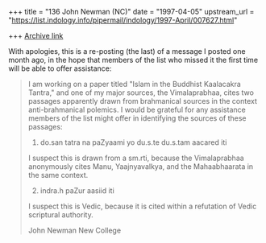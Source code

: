 +++
title = "136 John Newman (NC)"
date = "1997-04-05"
upstream_url = "https://list.indology.info/pipermail/indology/1997-April/007627.html"

+++
[Archive link](https://list.indology.info/pipermail/indology/1997-April/007627.html)



With apologies, this is a re-posting (the last) of a message I posted one
month ago, in the hope that members of the list who missed it the first
time will be able to offer assistance:

> I am working on a paper titled "Islam in the Buddhist Kaalacakra Tantra,"
> and one
> of my major sources, the Vimalaprabhaa, cites two passages apparently
> drawn
> from brahmanical sources in the context anti-brahmanical polemics.
> I would be grateful for any assistance members of the list might offer in
> identifying the sources of these passages:
> 
> 1) do.san tatra na paZyaami yo du.s.te du.s.tam aacared iti
> 
> I suspect this is drawn from a sm.rti, because the Vimalaprabhaa
anonymously cites
> Manu, Yaajnyavalkya, and the Mahaabhaarata in the same context.
> 
> 2) indra.h paZur aasiid iti
> 
> I suspect this is Vedic, because it is cited within a refutation of Vedic
> scriptural authority.
> 
> John Newman
> New College
> 
> 
> 






